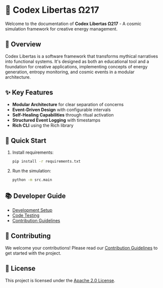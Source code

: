 # 🚀 Codex Libertas Ω217

Welcome to the documentation of **Codex Libertas Ω217** - A cosmic simulation framework for creative energy management.

## 📖 Overview

Codex Libertas is a software framework that transforms mythical narratives into functional systems. It's designed as both an educational tool and a foundation for creative applications, implementing concepts of energy generation, entropy monitoring, and cosmic events in a modular architecture.

## ✨ Key Features

- **Modular Architecture** for clear separation of concerns
- **Event-Driven Design** with configurable intervals
- **Self-Healing Capabilities** through ritual activation
- **Structured Event Logging** with timestamps
- **Rich CLI** using the Rich library

## 🚀 Quick Start

1. Install requirements:
   ```bash
   pip install -r requirements.txt
   ```

2. Run the simulation:
   ```bash
   python -m src.main
   ```

## 📚 Developer Guide

- [Development Setup](development/setup.md)
- [Code Testing](development/testing.md)
- [Contribution Guidelines](../CONTRIBUTING.md)

## 🤝 Contributing

We welcome your contributions! Please read our [Contribution Guidelines](../CONTRIBUTING.md) to get started with the project.

## 📄 License

This project is licensed under the [Apache 2.0 License](../LICENSE).
